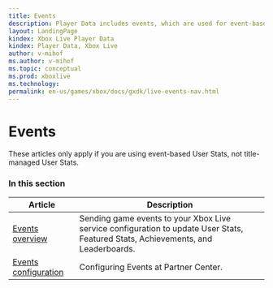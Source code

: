 ```yaml
---
title: Events
description: Player Data includes events, which are used for event-based User Stats.
layout: LandingPage
kindex: Xbox Live Player Data
kindex: Player Data, Xbox Live
author: v-mihof
ms.author: v-mihof
ms.topic: conceptual
ms.prod: xboxlive
ms.technology: 
permalink: en-us/games/xbox/docs/gxdk/live-events-nav.html
---
```


# Events

These articles only apply if you are using event-based User Stats, not title-managed User Stats.


### In this section

| Article | Description |
|---------|-------------|
| [Events overview](live-game-events.md) | Sending game events to your Xbox Live service configuration to update User Stats, Featured Stats, Achievements, and Leaderboards. |
| [Events configuration](config/live-events-config-nav.md) | Configuring Events at Partner Center. |
